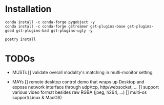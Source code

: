 
# Installation
```
conda install -c conda-forge pygobject -y
conda install -c conda-forge gstreamer gst-plugins-base gst-plugins-good gst-plugins-bad gst-plugins-ugly -y

poetry install
```

# TODOs

- MUSTs
[] validate overall modality's matching in multi-monitor setting

- MAYs
[] remote desktop control demo that wraps up Desktop and expose network interface through udp/tcp, http/websocket, ...
[] support various video format besides raw RGBA (jpeg, h264, ...)
[] multi-os support(Linux & MacOS)